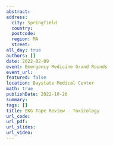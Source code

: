 ```yaml
---
abstract: 
address:
  city: Springfield
  country:
  postcode: 
  region: MA
  street: 
all_day: true
authors: []
date: 2022-02-09
event: Emergency Medicine Grand Rounds
event_url: 
featured: false
location: Baystate Medical Center
math: true
publishDate: 2022-10-26
summary: 
tags: []
title: EKG Tape Review - Toxicology
url_code: 
url_pdf: 
url_slides: 
url_video: 
---
```

